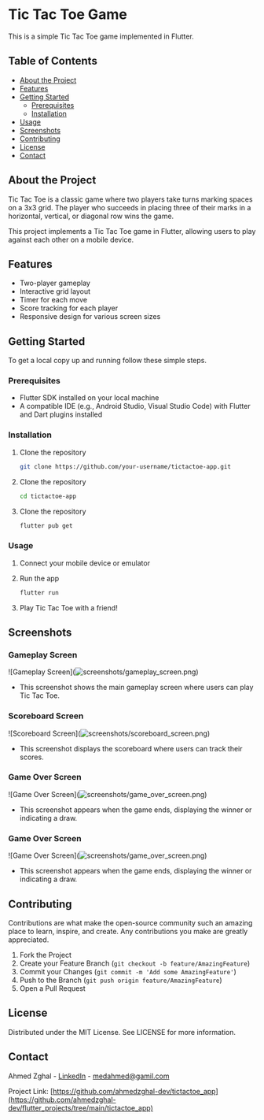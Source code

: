 # Tic Tac Toe Game

This is a simple Tic Tac Toe game implemented in Flutter.

## Table of Contents

- [About the Project](#about-the-project)
- [Features](#features)
- [Getting Started](#getting-started)
  - [Prerequisites](#prerequisites)
  - [Installation](#installation)
- [Usage](#usage)
- [Screenshots](#screenshots)
- [Contributing](#contributing)
- [License](#license)
- [Contact](#contact)

## About the Project

Tic Tac Toe is a classic game where two players take turns marking spaces on a 3x3 grid. The player who succeeds in placing three of their marks in a horizontal, vertical, or diagonal row wins the game.

This project implements a Tic Tac Toe game in Flutter, allowing users to play against each other on a mobile device.

## Features

- Two-player gameplay
- Interactive grid layout
- Timer for each move
- Score tracking for each player
- Responsive design for various screen sizes

## Getting Started

To get a local copy up and running follow these simple steps.

### Prerequisites

- Flutter SDK installed on your local machine
- A compatible IDE (e.g., Android Studio, Visual Studio Code) with Flutter and Dart plugins installed

### Installation

1. Clone the repository
   ```sh
   git clone https://github.com/your-username/tictactoe-app.git
   
2. Clone the repository
    ```sh
   cd tictactoe-app

3. Clone the repository
    ```sh
   flutter pub get

### Usage

1. Connect your mobile device or emulator

2. Run the app
    ```sh
   flutter run

3. Play Tic Tac Toe with a friend!

## Screenshots

### Gameplay Screen
![Gameplay Screen](![screenshots/gameplay_screen.png](<screenshots/Screenshot 1.png>))
- This screenshot shows the main gameplay screen where users can play Tic Tac Toe.

### Scoreboard Screen
![Scoreboard Screen](![screenshots/scoreboard_screen.png](<screenshots/Screenshot 2.png>))
- This screenshot displays the scoreboard where users can track their scores.

### Game Over Screen
![Game Over Screen](![screenshots/game_over_screen.png](<screenshots/Screenshot 3.png>))
- This screenshot appears when the game ends, displaying the winner or indicating a draw.

### Game Over Screen
![Game Over Screen](![screenshots/game_over_screen.png](<screenshots/Screenshot .png>))
- This screenshot appears when the game ends, displaying the winner or indicating a draw.

## Contributing

Contributions are what make the open-source community such an amazing place to learn, inspire, and create. Any contributions you make are greatly appreciated.

1. Fork the Project
2. Create your Feature Branch (`git checkout -b feature/AmazingFeature`)
3. Commit your Changes (`git commit -m 'Add some AmazingFeature'`)
4. Push to the Branch (`git push origin feature/AmazingFeature`)
5. Open a Pull Request

## License

Distributed under the MIT License. See LICENSE for more information.

## Contact

Ahmed Zghal - [LinkedIn](https://www.linkedin.com/in/ahmed-zghal/) - medahmed@gamil.com

Project Link: [https://github.com/ahmedzghal-dev/tictactoe_app](https://github.com/ahmedzghal-dev/flutter_projects/tree/main/tictactoe_app)